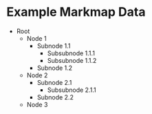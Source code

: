 # Example Markmap Data

- Root
  - Node 1
    - Subnode 1.1
      - Subsubnode 1.1.1
      - Subsubnode 1.1.2
    - Subnode 1.2
  - Node 2
    - Subnode 2.1
      - Subsubnode 2.1.1
    - Subnode 2.2
  - Node 3
